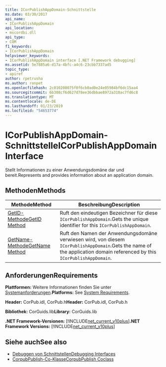 ```yaml
---
title: ICorPublishAppDomain-Schnittstelle
ms.date: 03/30/2017
api_name:
- ICorPublishAppDomain
api_location:
- mscordbi.dll
api_type:
- COM
f1_keywords:
- ICorPublishAppDomain
helpviewer_keywords:
- ICorPublishAppDomain interface [.NET Framework debugging]
ms.assetid: 5e7885a6-d17a-4bfc-a4c6-23cbb7337ad5
topic_type:
- apiref
author: rpetrusha
ms.author: ronpet
ms.openlocfilehash: 2c010208075f0f6cb0ad0e24e05984bf6dc15aa4
ms.sourcegitcommit: 6b308cf6d627d78ee36dbbae8972a310ac7fd6c8
ms.translationtype: MT
ms.contentlocale: de-DE
ms.lasthandoff: 01/23/2019
ms.locfileid: "54653774"
---
```

# <a name="icorpublishappdomain-interface"></a><span data-ttu-id="dc1e0-102">ICorPublishAppDomain-Schnittstelle</span><span class="sxs-lookup"><span data-stu-id="dc1e0-102">ICorPublishAppDomain Interface</span></span>
<span data-ttu-id="dc1e0-103">Stellt Informationen zu einer Anwendungsdomäne dar und bereit.</span><span class="sxs-lookup"><span data-stu-id="dc1e0-103">Represents and provides information about an application domain.</span></span>  
  
## <a name="methods"></a><span data-ttu-id="dc1e0-104">Methoden</span><span class="sxs-lookup"><span data-stu-id="dc1e0-104">Methods</span></span>  
  
|<span data-ttu-id="dc1e0-105">Methode</span><span class="sxs-lookup"><span data-stu-id="dc1e0-105">Method</span></span>|<span data-ttu-id="dc1e0-106">Beschreibung</span><span class="sxs-lookup"><span data-stu-id="dc1e0-106">Description</span></span>|  
|------------|-----------------|  
|[<span data-ttu-id="dc1e0-107">GetID-Methode</span><span class="sxs-lookup"><span data-stu-id="dc1e0-107">GetID Method</span></span>](../../../../docs/framework/unmanaged-api/debugging/icorpublishappdomain-getid-method.md)|<span data-ttu-id="dc1e0-108">Ruft den eindeutigen Bezeichner für diese `ICorPublishAppDomain`.</span><span class="sxs-lookup"><span data-stu-id="dc1e0-108">Gets the unique identifier for this `ICorPublishAppDomain`.</span></span>|  
|[<span data-ttu-id="dc1e0-109">GetName-Methode</span><span class="sxs-lookup"><span data-stu-id="dc1e0-109">GetName Method</span></span>](../../../../docs/framework/unmanaged-api/debugging/icorpublishappdomain-getname-method.md)|<span data-ttu-id="dc1e0-110">Ruft den Namen der Anwendungsdomäne verwiesen wird, von diesem `ICorPublishAppDomain`.</span><span class="sxs-lookup"><span data-stu-id="dc1e0-110">Gets the name of the application domain referenced by this `ICorPublishAppDomain`.</span></span>|  
  
## <a name="requirements"></a><span data-ttu-id="dc1e0-111">Anforderungen</span><span class="sxs-lookup"><span data-stu-id="dc1e0-111">Requirements</span></span>  
 <span data-ttu-id="dc1e0-112">**Plattformen:** Weitere Informationen finden Sie unter [Systemanforderungen](../../../../docs/framework/get-started/system-requirements.md).</span><span class="sxs-lookup"><span data-stu-id="dc1e0-112">**Platforms:** See [System Requirements](../../../../docs/framework/get-started/system-requirements.md).</span></span>  
  
 <span data-ttu-id="dc1e0-113">**Header:** CorPub.idl, CorPub.h</span><span class="sxs-lookup"><span data-stu-id="dc1e0-113">**Header:** CorPub.idl, CorPub.h</span></span>  
  
 <span data-ttu-id="dc1e0-114">**Bibliothek:** CorGuids.lib</span><span class="sxs-lookup"><span data-stu-id="dc1e0-114">**Library:** CorGuids.lib</span></span>  
  
 <span data-ttu-id="dc1e0-115">**.NET Framework-Versionen:** [!INCLUDE[net_current_v10plus](../../../../includes/net-current-v10plus-md.md)]</span><span class="sxs-lookup"><span data-stu-id="dc1e0-115">**.NET Framework Versions:** [!INCLUDE[net_current_v10plus](../../../../includes/net-current-v10plus-md.md)]</span></span>  
  
## <a name="see-also"></a><span data-ttu-id="dc1e0-116">Siehe auch</span><span class="sxs-lookup"><span data-stu-id="dc1e0-116">See also</span></span>
- [<span data-ttu-id="dc1e0-117">Debuggen von Schnittstellen</span><span class="sxs-lookup"><span data-stu-id="dc1e0-117">Debugging Interfaces</span></span>](../../../../docs/framework/unmanaged-api/debugging/debugging-interfaces.md)
- [<span data-ttu-id="dc1e0-118">CorpubPublish-Co-Klasse</span><span class="sxs-lookup"><span data-stu-id="dc1e0-118">CorpubPublish Coclass</span></span>](../../../../docs/framework/unmanaged-api/debugging/corpubpublish-coclass.md)
